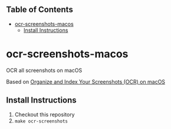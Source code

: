 <!-- START doctoc generated TOC please keep comment here to allow auto update -->
<!-- DON'T EDIT THIS SECTION, INSTEAD RE-RUN doctoc TO UPDATE -->
## Table of Contents

- [ocr-screenshots-macos](#ocr-screenshots-macos)
  - [Install Instructions](#install-instructions)

<!-- END doctoc generated TOC please keep comment here to allow auto update -->

# ocr-screenshots-macos

OCR all screenshots on macOS

Based on [Organize and Index Your Screenshots (OCR) on macOS](https://alexn.org/blog/2020/11/11/organize-index-screenshots-ocr-macos.html)

## Install Instructions

1. Checkout this repository
2. `make ocr-screenshots`
